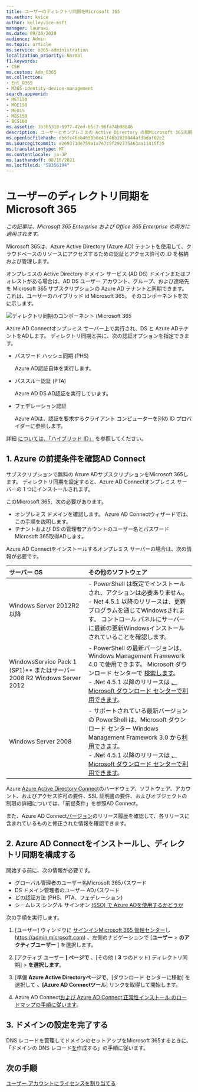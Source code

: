 ```yaml
---
title: ユーザーのディレクトリ同期をMicrosoft 365
ms.author: kvice
author: kelleyvice-msft
manager: laurawi
ms.date: 09/30/2020
audience: Admin
ms.topic: article
ms.service: o365-administration
localization_priority: Normal
f1.keywords:
- CSH
ms.custom: Adm_O365
ms.collection:
- Ent_O365
- M365-identity-device-management
search.appverid:
- MET150
- MOE150
- MED15
- MBS150
- BCS160
ms.assetid: 1b3b5318-6977-42ed-b5c7-96fa74b08846
description: ユーザーとオンプレミスの Active Directory の間Microsoft 365同期を設定する方法について学習します。
ms.openlocfilehash: db6fc46eb4659b0c41f46b2828044af3bdaf02e2
ms.sourcegitcommit: e269371de759a1a747c9f292775463aa11415f25
ms.translationtype: MT
ms.contentlocale: ja-JP
ms.lasthandoff: 08/16/2021
ms.locfileid: "58356194"
---
```

# <a name="set-up-directory-synchronization-for-microsoft-365"></a>ユーザーのディレクトリ同期をMicrosoft 365

*この記事は、Microsoft 365 Enterprise および Office 365 Enterprise の両方に適用されます。*

Microsoft 365は、Azure Active Directory (Azure AD) テナントを使用して、クラウドベースのリソースにアクセスするための認証とアクセス許可の ID を格納および管理します。 

オンプレミスの Active Directory ドメイン サービス (AD DS) ドメインまたはフォレストがある場合は、AD DS ユーザー アカウント、グループ、および連絡先を Microsoft 365 サブスクリプションの Azure AD テナントと同期できます。 これは、ユーザーのハイブリッド id Microsoft 365。 そのコンポーネントを次に示します。

![ディレクトリ同期のコンポーネント (Microsoft 365](../media/about-microsoft-365-identity/hybrid-identity.png)

Azure AD Connectオンプレミス サーバー上で実行され、DS と Azure ADテナントをADします。 ディレクトリ同期と共に、次の認証オプションを指定できます。

- パスワード ハッシュ同期 (PHS)

  Azure AD認証自体を実行します。

- パススルー認証 (PTA)

  Azure AD DS AD認証を実行しています。

- フェデレーション認証

  Azure ADは、認証を要求するクライアント コンピューターを別の ID プロバイダーに参照します。

詳細 [については、「ハイブリッド ID」](plan-for-directory-synchronization.md) を参照してください。
  
## <a name="1-review-prerequisites-for-azure-ad-connect"></a>1. Azure の前提条件を確認AD Connect

サブスクリプションで無料の Azure ADサブスクリプションをMicrosoft 365します。 ディレクトリ同期を設定すると、Azure AD Connectオンプレミス サーバーの 1 つにインストールされます。
  
このMicrosoft 365、次の必要があります。
  
- オンプレミス ドメインを確認します。 Azure AD Connectウィザードでは、この手順を説明します。
- テナントおよび DS の管理者アカウントのユーザー名とパスワードMicrosoft 365取得ADします。

Azure AD Connectをインストールするオンプレミス サーバーの場合は、次の情報が必要です。
  
|**サーバー OS**|**その他のソフトウェア**|
|:-----|:-----|
|Windows Server 2012R2 以降 | - PowerShell は既定でインストールされ、アクションは必要ありません。  <br> - Net 4.5.1 以降のリリースは、更新プログラムを通じてWindowsされます。 コントロール パネルにサーバーに最新の更新Windowsインストールされていることを確認します。 |
|WindowsService Pack 1 (SP1)** またはサーバー 2008 R2 Windows Server 2012 | - PowerShell の最新バージョンは、Windows Management Framework 4.0 で使用できます。 Microsoft ダウンロード センターで [検索します](https://go.microsoft.com/fwlink/p/?LinkId=717996)。  <br> - .Net 4.5.1 以降のリリースは [、Microsoft ダウンロード センターで利用できます](https://go.microsoft.com/fwlink/p/?LinkId=717996)。 |
|Windows Server 2008 | - サポートされている最新バージョンの PowerShell は、Microsoft ダウンロード センター Windows Management Framework 3.0 から[利用できます](https://go.microsoft.com/fwlink/p/?LinkId=717996)。  <br> - .Net 4.5.1 以降のリリースは [、Microsoft ダウンロード センターで利用できます](https://go.microsoft.com/fwlink/p/?LinkId=717996)。 |

Azure [Azure Active Directory Connect](/azure/active-directory/hybrid/how-to-connect-install-prerequisites)のハードウェア、ソフトウェア、アカウント、およびアクセス許可の要件、SSL 証明書の要件、およびオブジェクトの制限の詳細については、「前提条件」を参照AD Connect。
  
また、Azure AD Connect[バージョン](/azure/active-directory/hybrid/reference-connect-version-history)のリリース履歴を確認して、各リリースに含まれているものと修正された情報を確認できます。

## <a name="2-install-azure-ad-connect-and-configure-directory-synchronization"></a>2. Azure AD Connectをインストールし、ディレクトリ同期を構成する

開始する前に、次の情報が必要です。

- グローバル管理者のユーザー名Microsoft 365パスワード
- DS ドメイン管理者のユーザー ADパスワード
- どの認証方法 (PHS、PTA、フェデレーション)
- シームレス シングル サインオン [(SSO) で Azure ADを使用するかどうか](/azure/active-directory/hybrid/how-to-connect-sso)

次の手順を実行します。

1. [ユーザー] ウィンドウに [サインインMicrosoft 365 管理センター](https://admin.microsoft.com)し https://admin.microsoft.com) 、左側のナビゲーションで [**ユーザー** \> **のアクティブユーザー** ] を選択します。
2. [アクティブ ユーザー **] ページで** 、[その他 ( **3** つのドット) ディレクトリ同期] \> **を選択します**。
  
3. [準備 **Azure Active Directoryページで**、[ダウンロード センターに移動] を選択して **、[Azure AD Connectツール**] リンクを取得して開始します。 
4. Azure AD Connect[および Azure AD Connect 正常性インストール のロードマップの手順に従います](/azure/active-directory/hybrid/how-to-connect-install-roadmap)。

## <a name="3-finish-setting-up-domains"></a>3. ドメインの設定を完了する

DNS レコードを管理してドメインのセットアップをMicrosoft 365するときに、「ドメインの DNS レコード[を](/office365/admin/get-help-with-domains/create-dns-records-at-any-dns-hosting-provider)作成する」の手順に従います。

## <a name="next-step"></a>次の手順

[ユーザー アカウントにライセンスを割り当てる](assign-licenses-to-user-accounts.md)